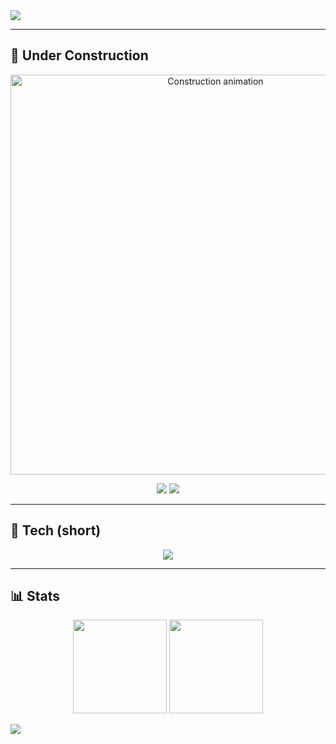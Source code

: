 <!-- Banner (green gradient) -->
<img src="https://capsule-render.vercel.app/api?type=waving&color=0:22c55e,100:065f46&height=200&section=header&text=Salma%20The%20Creator%20🐱&fontSize=48&fontColor=ffffff&animation=twinkling&fontAlignY=35"/>

---

## 🚧 Under Construction
<p align="center">
  <img src="assets/construction_crane.svg" alt="Construction animation" width="640"/>
</p>

<p align="center">
  <img src="https://img.shields.io/badge/Status-Work%20in%20Progress-22c55e?style=for-the-badge"/>
  <img src="https://img.shields.io/badge/Palette-Green-065f46?style=for-the-badge"/>
</p>

---

## 🧰 Tech (short)
<p align="center">
  <img src="https://skillicons.dev/icons?i=flutter,kotlin,dart,react,php,mysql,js,html,css,figma,git,github"/>
</p>

---

## 📊 Stats
<p align="center">
  <img src="https://github-readme-stats.vercel.app/api?username=salma-the-creator&show_icons=true&theme=green&hide_border=true" height="150"/>
  <img src="https://github-readme-streak-stats.herokuapp.com?user=salma-the-creator&theme=green&hide_border=true" height="150"/>
</p>


<img src="https://capsule-render.vercel.app/api?type=waving&color=0:22c55e,100:065f46&height=120&section=footer"/>
